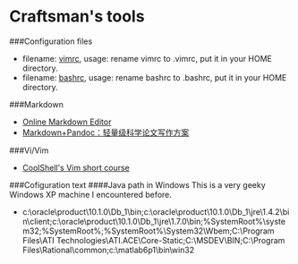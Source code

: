 Craftsman's tools
=================


###Configuration files
* filename: [vimrc](./files/vimrc), usage: rename vimrc to .vimrc, put it in your HOME directory.  
* filename: [bashrc](./files/bashrc), usage: rename bashrc to .bashrc, put it in your HOME directory.  

###Markdown
* [Online Markdown Editor](http://mahua.jser.me/)
* [Markdown+Pandoc：轻量级科学论文写作方案](http://www.douban.com/note/245109923/)

###Vi/Vim
* [CoolShell's Vim short course](http://coolshell.cn/articles/5426.html)

###Cofiguration text
####Java path in Windows
This is a very geeky Windows XP machine I encountered before. 
* c:\oracle\product\10.1.0\Db_1\bin;c:\oracle\product\10.1.0\Db_1\jre\1.4.2\bin\client;c:\oracle\product\10.1.0\Db_1\jre\1.7.0\bin;%SystemRoot%\system32;%SystemRoot%;%SystemRoot%\System32\Wbem;C:\Program Files\ATI Technologies\ATI.ACE\Core-Static;C:\MSDEV\BIN;C:\Program Files\Rational\common;c:\matlab6p1\bin\win32
